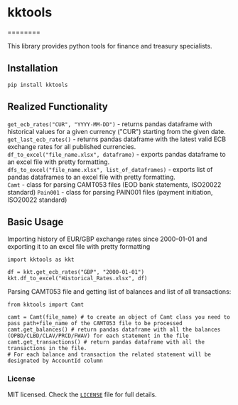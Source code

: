 # kktools


========

This library provides python tools for finance and treasury specialists.

## Installation

`pip install kktools`

## Realized Functionality
`get_ecb_rates("CUR", "YYYY-MM-DD")` - returns pandas dataframe with historical values for a given currency ("CUR") starting from the given date.  
`get_last_ecb_rates()` - returns pandas dataframe with the latest valid ECB exchange rates for all published currencies.  
`df_to_excel("file_name.xlsx", dataframe)` - exports pandas dataframe to an excel file with pretty formatting.  
`dfs_to_excel("file_name.xlsx", list_of_dataframes)` - exports list of pandas dataframes to an excel file with pretty formatting.  
`Camt` - class for parsing CAMT053 files (EOD bank statements, ISO20022 standard)
`Pain001` - class for parsing PAIN001 files (payment initiation, ISO20022 standard)

## Basic Usage

Importing history of EUR/GBP exchange rates since 2000-01-01 and exporting it to an excel file with pretty formatting

```
import kktools as kkt

df = kkt.get_ecb_rates("GBP", "2000-01-01")
kkt.df_to_excel("Historical_Rates.xlsx", df)
```

Parsing CAMT053 file and getting list of balances and list of all transactions:
```
from kktools import Camt

camt = Camt(file_name) # to create an object of Camt class you need to pass path+file_name of the CAMT053 file to be processed
camt.get_balances() # return pandas dataframe with all the balances (OPBD/CLBD/CLAV/PRCD/FWAV) for each statement in the file
camt.get_transactions() # return pandas dataframe with all the transactions in the file.
# For each balance and transaction the related statement will be designated by AccountId column

```

### License
MIT licensed. Check the [`LICENSE`](https://github.com/khorevkp/KK_Tools/blob/master/LICENSE) file for full details.
